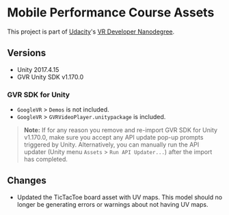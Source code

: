 # Mobile Performance Course Assets
This project is part of [Udacity](https://www.udacity.com "Udacity - Be in demand")'s [VR Developer Nanodegree](https://www.udacity.com/course/vr-developer-nanodegree--nd017).

## Versions
- Unity 2017.4.15
- GVR Unity SDK v1.170.0

### GVR SDK for Unity
- `GoogleVR` > `Demos` is not included.
- `GoogleVR` > `GVRVideoPlayer.unitypackage` is included.

>**Note:** If for any reason you remove and re-import GVR SDK for Unity v1.170.0, make sure you accept any API update pop-up prompts triggered by Unity. Alternatively, you can manually run the API updater (Unity menu `Assets` > `Run API Updater...`) after the import has completed.

## Changes
- Updated the TicTacToe board asset with UV maps. This model should no longer be generating errors or warnings about not having UV maps. 